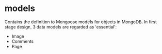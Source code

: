 # models

Contains the definition to Mongoose models for objects in MongoDB.
In first stage design, 3 data models are regarded as 'essential':
* Image
* Comments
* Page
